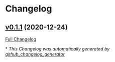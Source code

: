 # Changelog

## [v0.1.1](https://github.com/clszzyh/exnew/tree/v0.1.1) (2020-12-24)

[Full Changelog](https://github.com/clszzyh/exnew/compare/c39941d804e2b31146870f3b9215d3b8f19d640f...v0.1.1)



\* *This Changelog was automatically generated by [github_changelog_generator](https://github.com/github-changelog-generator/github-changelog-generator)*

